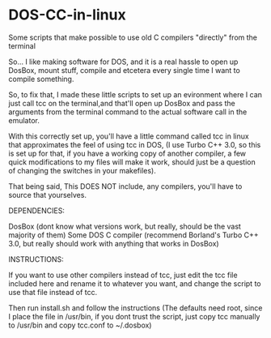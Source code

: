 # DOS-CC-in-linux
Some scripts that make possible to use old C compilers "directly" from the terminal

So...
I like making software for DOS, and it is a real hassle to open up DosBox, mount stuff, compile and etcetera every single time I want to compile something.

So, to fix that, I made these little scripts to set up an evironment where I can just call tcc on the terminal,and that'll open up DosBox and pass the arguments from the terminal command to the actual software call in the emulator.

With this correctly set up, you'll have a little command called tcc in linux that approximates the feel of using tcc in DOS, (I use  Turbo C++ 3.0, so this is set up for that, if you have a working copy of another compiler, a few quick modifications to my files will make it work, should just be a question of changing the switches in your makefiles).

That being said, This DOES NOT include, any compilers, you'll have to source that yourselves.

DEPENDENCIES:

DosBox (dont know what versions work, but really, should be the vast majority of them)
Some DOS C compiler (recommend Borland's Turbo C++ 3.0, but really should work with anything that works in DosBox)

INSTRUCTIONS:

If you want to use other compilers instead of tcc, just edit the tcc file included here and rename it to whatever you want, and change the script to use that file instead of tcc.

Then run install.sh and follow the instructions (The defaults need root, since I place the file in /usr/bin, if you dont trust the script, just copy tcc manually to /usr/bin and copy tcc.conf to ~/.dosbox)

